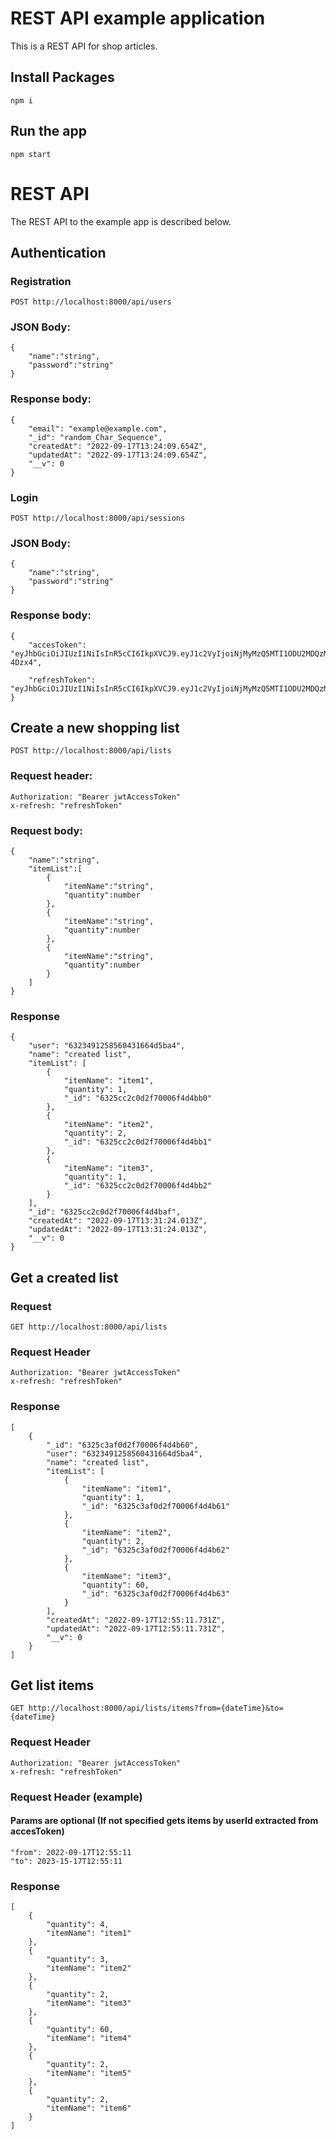 # REST API example application

This is a REST API for shop articles.

## Install Packages

    npm i

## Run the app

    npm start

# REST API

The REST API to the example app is described below.

## Authentication

### Registration

`POST http://localhost:8000/api/users`

### JSON Body:

    {
        "name":"string",
        "password":"string"
    }

### Response body:

    {
        "email": "example@example.com",
        "_id": "random_Char_Sequence",
        "createdAt": "2022-09-17T13:24:09.654Z",
        "updatedAt": "2022-09-17T13:24:09.654Z",
        "__v": 0
    }

### Login

`POST http://localhost:8000/api/sessions`

### JSON Body:

    {
        "name":"string",
        "password":"string"
    }

### Response body:

    {
        "accesToken": "eyJhbGciOiJIUzI1NiIsInR5cCI6IkpXVCJ9.eyJ1c2VyIjoiNjMyMzQ5MTI1ODU2MDQzMTY2NGQ1YmE0Iiwic2Vzc2lvbiI6IjYzMjVjYTI1MGQyZjcwMDA2ZjRkNGJhNiIsImlhdCI6MTY2MzQyMDk2NSwiZXhwIjoxNjYzNDIxNTY1fQ.03fTEDHplNaOm96EnjpJOjFTrxjcDaLjFFqCW-4Dzx4",

        "refreshToken": "eyJhbGciOiJIUzI1NiIsInR5cCI6IkpXVCJ9.eyJ1c2VyIjoiNjMyMzQ5MTI1ODU2MDQzMTY2NGQ1YmE0IiwidmFsaWQiOnRydWUsInVzZXJBZ2VudCI6IlBvc3RtYW5SdW50aW1lLzcuMjkuMiIsIl9pZCI6IjYzMjVjYTI1MGQyZjcwMDA2ZjRkNGJhNiIsImNyZWF0ZWRBdCI6IjIwMjItMDktMTdUMTM6MjI6NDUuMTE0WiIsInVwZGF0ZWRBdCI6IjIwMjItMDktMTdUMTM6MjI6NDUuMTE0WiIsIl9fdiI6MCwiaWF0IjoxNjYzNDIwOTY1LCJleHAiOjE2OTQ5Nzg1NjV9.YDJRtBVCSNkC6fZrQ5YkbVKP7fHr4omfuKh64FDWpLM"
    }

## Create a new shopping list

`POST http://localhost:8000/api/lists`
### Request header:

    Authorization: "Bearer jwtAccessToken"
    x-refresh: "refreshToken"

### Request body: 

    {
        "name":"string",
        "itemList":[
            {
                "itemName":"string",
                "quantity":number
            },
            {
                "itemName":"string",
                "quantity":number
            },
            {
                "itemName":"string",
                "quantity":number
            }
        ]
    }

### Response

    {
        "user": "6323491258560431664d5ba4",
        "name": "created list",
        "itemList": [
            {
                "itemName": "item1",
                "quantity": 1,
                "_id": "6325cc2c0d2f70006f4d4bb0"
            },
            {
                "itemName": "item2",
                "quantity": 2,
                "_id": "6325cc2c0d2f70006f4d4bb1"
            },
            {
                "itemName": "item3",
                "quantity": 1,
                "_id": "6325cc2c0d2f70006f4d4bb2"
            }
        ],
        "_id": "6325cc2c0d2f70006f4d4baf",
        "createdAt": "2022-09-17T13:31:24.013Z",
        "updatedAt": "2022-09-17T13:31:24.013Z",
        "__v": 0
    }

## Get a created list

### Request

`GET http://localhost:8000/api/lists`

### Request Header

    Authorization: "Bearer jwtAccessToken"
    x-refresh: "refreshToken"

### Response

    [
        {
            "_id": "6325c3af0d2f70006f4d4b60",
            "user": "6323491258560431664d5ba4",
            "name": "created list",
            "itemList": [
                {
                    "itemName": "item1",
                    "quantity": 1,
                    "_id": "6325c3af0d2f70006f4d4b61"
                },
                {
                    "itemName": "item2",
                    "quantity": 2,
                    "_id": "6325c3af0d2f70006f4d4b62"
                },
                {
                    "itemName": "item3",
                    "quantity": 60,
                    "_id": "6325c3af0d2f70006f4d4b63"
                }
            ],
            "createdAt": "2022-09-17T12:55:11.731Z",
            "updatedAt": "2022-09-17T12:55:11.731Z",
            "__v": 0
        }
    ]

## Get list items

`GET http://localhost:8000/api/lists/items?from={dateTime}&to={dateTime}`

### Request Header

    Authorization: "Bearer jwtAccessToken"
    x-refresh: "refreshToken"
    
### Request Header (example)
#### Params are optional (If not specified gets items by userId extracted from accesToken)

    "from": 2022-09-17T12:55:11
    "to": 2023-15-17T12:55:11

### Response

    [
        {
            "quantity": 4,
            "itemName": "item1"
        },
        {
            "quantity": 3,
            "itemName": "item2"
        },
        {
            "quantity": 2,
            "itemName": "item3"
        },
        {
            "quantity": 60,
            "itemName": "item4"
        },
        {
            "quantity": 2,
            "itemName": "item5"
        },
        {
            "quantity": 2,
            "itemName": "item6"
        }
    ]
